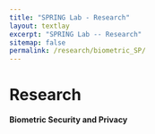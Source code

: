 ```yaml
---
title: "SPRING Lab - Research"
layout: textlay
excerpt: "SPRING Lab -- Research"
sitemap: false
permalink: /research/biometric_SP/
---
```


# Research

**Biometric Security and Privacy**
